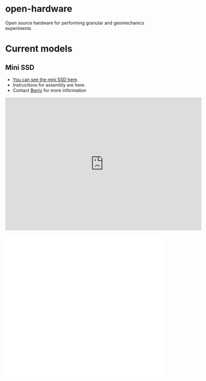 # open-hardware
Open source hardware for performing granular and geomechanics experiments

# Current models


## Mini SSD

- [You can see the mini SSD here](https://github.com/benjym/open-hardware/blob/main/SSD/mini-SSD/3d-models/v3/binder_sprocket_idler_v4.stl).
- Instructions for assembly are here.
- Contact [Benjy](mailto:benjy.marks@sydney.edu.au) for more information

<iframe height='420' width='620' frameborder='0' src='https://render.githubusercontent.com/view/3d?url=https://raw.githubusercontent.com/benjym/open-hardware/main/SSD/mini-SSD/3d-models/v3/binder_sprocket_rotor_v4.stl' title='binder_sprocket_rotor_v4.stl'></iframe>

![](./docs/mini-ssd.svg)
